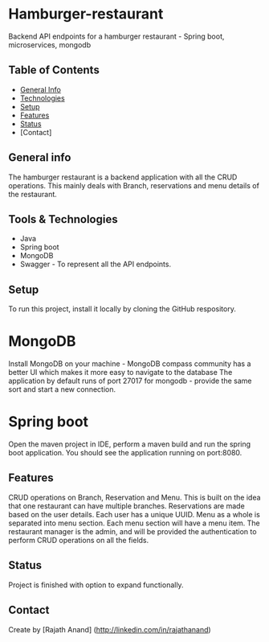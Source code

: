 # Hamburger-restaurant
Backend API endpoints for a hamburger restaurant - Spring boot, microservices, mongodb

## Table of Contents
* [General Info](#general-info)
* [Technologies](#technologies)
* [Setup](#setup)
* [Features](#features)
* [Status](#status)
* [Contact]

## General info
The hamburger restaurant is a backend application with all the CRUD operations. This mainly deals with Branch, reservations and menu details of the restaurant.

## Tools & Technologies
* Java
* Spring boot
* MongoDB
* Swagger - To represent all the API endpoints.

## Setup
To run this project, install it locally by cloning the GitHub respository.
# MongoDB
Install MongoDB on your machine - MongoDB compass community has a better UI which makes it more easy to navigate to the database
The application by default runs of port 27017 for mongodb - provide the same sort and start a new connection.
# Spring boot
Open the maven project in IDE, perform a maven build and run the spring boot application. You should see the application running on port:8080.

## Features
CRUD operations on Branch, Reservation and Menu.
This is built on the idea that one restaurant can have multiple branches.
Reservations are made based on the user details. Each user has a unique UUID.
Menu as a whole is separated into menu section. Each menu section will have a menu item.
The restaurant manager is the admin, and will be provided the authentication to perform CRUD operations on all the fields.

## Status
Project is finished with option to expand functionally.

## Contact
Create by [Rajath Anand] (http://linkedin.com/in/rajathanand)

